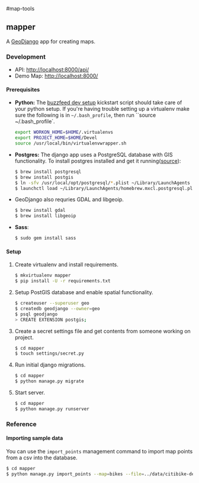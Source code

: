 #map-tools


## mapper

A [GeoDjango][1] app for creating maps.

### Development

- API: [http://localhost:8000/api/](http://localhost:8000/api/)
- Demo Map: [http://localhost:8000/](http://localhost:8000/)

#### Prerequisites

- __Python:__ The [buzzfeed dev setup][2] kickstart script should take care of your python setup. If you're having trouble setting up a virtualenv make sure the following is in `~/.bash_profile`, then run ``source ~/.bash_profile`.
	
	``` bash
	export WORKON_HOME=$HOME/.virtualenvs
	export PROJECT_HOME=$HOME/Devel
	source /usr/local/bin/virtualenvwrapper.sh
	```

- __Postgres:__ The django app uses a PostgreSQL database with GIS functionality. To install postgres installed and get it running([source][3]):

	``` bash
	$ brew install postgresql
	$ brew install postgis
	$ ln -sfv /usr/local/opt/postgresql/*.plist ~/Library/LaunchAgents
	$ launchctl load ~/Library/LaunchAgents/homebrew.mxcl.postgresql.plist
	```
- GeoDjango also requries GDAL and libgeoip.

	``` bash
	$ brew install gdal
	$ brew install libgeoip
	```
- __Sass__:
	``` bash
	$ sudo gem install sass
	```

#### Setup

1. Create virtualenv and install requirements.

	``` bash
	$ mkvirtualenv mapper
	$ pip install -U -r requirements.txt
	```

2. Setup PostGIS database and enable spatial functionality.

	``` bash
	$ createuser --superuser geo
	$ createdb geodjango --owner=geo
	$ psql geodjango
	> CREATE EXTENSION postgis;
	```
3. Create a secret settings file and get contents from someone working on project.

	``` bash
	$ cd mapper
	$ touch settings/secret.py
	```
	
4. Run initial django migrations.

	``` bash
	$ cd mapper
	$ python manage.py migrate
	```
5. Start server.

	``` bash
	$ cd mapper
	$ python manage.py runserver
	```


### Reference

#### Importing sample data

You can use the `import_points` management command to import map points from a csv into the database.

```bash
$ cd mapper
$ python manage.py import_points --map=bikes --file=../data/citibike-demo.csv
```


[1]: https://docs.djangoproject.com/en/dev/ref/contrib/gis/ "GeoDjango"
[2]: https://github.com/buzzfeed/buzzfeed_setup "BuzzFeed development setup"
[3]: https://www.codefellows.org/blog/three-battle-tested-ways-to-install-postgresql#macosx "How to install postgresql"
